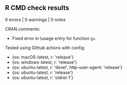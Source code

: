 ## R CMD check results

0 errors | 0 warnings | 0 notes

CRAN comments: 

* Fixed error in \usage entry for function `gs`.

Tested using Github actions with config:
  - {os: macOS-latest,   r: 'release'}
  - {os: windows-latest, r: 'release'}
  - {os: ubuntu-latest,   r: 'devel', http-user-agent: 'release'}
  - {os: ubuntu-latest,   r: 'release'}
  - {os: ubuntu-latest,   r: 'oldrel-1'}
